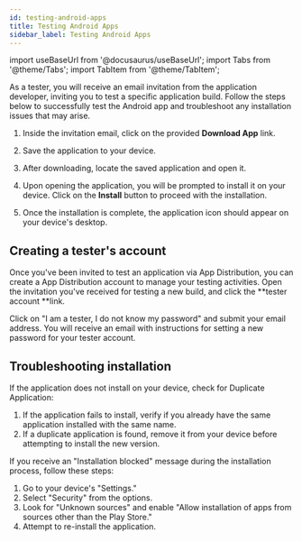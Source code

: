 ```yaml
---
id: testing-android-apps
title: Testing Android Apps
sidebar_label: Testing Android Apps
---
```


import useBaseUrl from '@docusaurus/useBaseUrl';
import Tabs from '@theme/Tabs';
import TabItem from '@theme/TabItem';

As a tester, you will receive an email invitation from the application developer, inviting you to test a specific application build. Follow the steps below to successfully test the Android app and troubleshoot any installation issues that may arise.

1. Inside the invitation email, click on the provided **Download App** link.

2. Save the application to your device.

3. After downloading, locate the saved application and open it.

4. Upon opening the application, you will be prompted to install it on your device. Click on the **Install** button to proceed with the installation.

5. Once the installation is complete, the application icon should appear on your device's desktop.

## Creating a tester's account
Once you've been invited to test an application via App Distribution, you can create a App Distribution account to manage your testing activities. Open the invitation you've received for testing a new build, and click the **tester account **link.

Click on "I am a tester, I do not know my password" and submit your email address. You will receive an email with instructions for setting a new password for your
tester account.

## Troubleshooting installation

If the application does not install on your device, check for Duplicate Application:

1. If the application fails to install, verify if you already have the same application installed with the same name.
2. If a duplicate application is found, remove it from your device before attempting to install the new version.

If you receive an "Installation blocked" message during the installation process, follow these steps:

1. Go to your device's "Settings."
2. Select "Security" from the options.
3. Look for "Unknown sources" and enable "Allow installation of apps from sources other than the Play Store."
4. Attempt to re-install the application.
